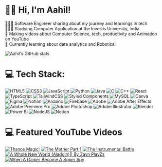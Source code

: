 <!-- Level 1: Simple bio and stats -->

# 👋🏻 Hi, I'm Aahil!

👨🏻‍💻 Software Engineer sharing about my journey and learnings in tech<br/>
👨🏻‍🎓 Studying Computer Application at the Invertis University, India<br/>
🚀 Making videos about Computer Science, tech, productivity and Animation on YouTube<br/>
💭 Currently learning about data analytics and Robotics!<br/>

<!-- GitHub stats from https://github.com/anuraghazra/github-readme-stats -->
![Aahil's GitHub stats](https://github-readme-stats.vercel.app/api?username=aizayn&show_icons=true&theme=radical)

# 💻 Tech Stack:
![HTML5](https://img.shields.io/badge/html5-%23E34F26.svg?style=for-the-badge&logo=html5&logoColor=white)
![CSS3](https://img.shields.io/badge/css3-%231572B6.svg?style=for-the-badge&logo=css3&logoColor=white)
![JavaScript](https://img.shields.io/badge/javascript-%23323330.svg?style=for-the-badge&logo=javascript&logoColor=%23F7DF1E)
![Python](https://img.shields.io/badge/python-3670A0?style=for-the-badge&logo=python&logoColor=ffdd54)
![Java](https://img.shields.io/badge/java-%23ED8B00.svg?style=for-the-badge&logo=openjdk&logoColor=white) 
![C](https://img.shields.io/badge/c-%2300599C.svg?style=for-the-badge&logo=c&logoColor=white)
![C++](https://img.shields.io/badge/c++-%2300599C.svg?style=for-the-badge&logo=c%2B%2B&logoColor=white)
![React](https://img.shields.io/badge/react-%2320232a.svg?style=for-the-badge&logo=react&logoColor=%2361DAFB)
![TypeScript](https://img.shields.io/badge/typescript-%23007ACC.svg?style=for-the-badge&logo=typescript&logoColor=white)
![TailwindCSS](https://img.shields.io/badge/tailwindcss-%2338B2AC.svg?style=for-the-badge&logo=tailwind-css&logoColor=white)
![Styled Components](https://img.shields.io/badge/styled--components-DB7093?style=for-the-badge&logo=styled-components&logoColor=white)
![MySQL](https://img.shields.io/badge/mysql-4479A1.svg?style=for-the-badge&logo=mysql&logoColor=white)
![Canva](https://img.shields.io/badge/Canva-%2300C4CC.svg?style=for-the-badge&logo=Canva&logoColor=white)
![Figma](https://img.shields.io/badge/figma-%23F24E1E.svg?style=for-the-badge&logo=figma&logoColor=white)
![Notion](https://img.shields.io/badge/Notion-%23000000.svg?style=for-the-badge&logo=notion&logoColor=white)
![Arduino](https://img.shields.io/badge/-Arduino-00979D?style=for-the-badge&logo=Arduino&logoColor=white)
![Firebase](https://img.shields.io/badge/firebase-a08021?style=for-the-badge&logo=firebase&logoColor=ffcd34)
![Adobe](https://img.shields.io/badge/adobe-%23FF0000.svg?style=for-the-badge&logo=adobe&logoColor=white)
![Adobe After Effects](https://img.shields.io/badge/Adobe%20After%20Effects-9999FF.svg?style=for-the-badge&logo=Adobe%20After%20Effects&logoColor=white)
![Adobe Premiere Pro](https://img.shields.io/badge/Adobe%20Premiere%20Pro-9999FF.svg?style=for-the-badge&logo=Adobe%20Premiere%20Pro&logoColor=white)
![Adobe Photoshop](https://img.shields.io/badge/adobe%20photoshop-%2331A8FF.svg?style=for-the-badge&logo=adobe%20photoshop&logoColor=white)
![Adobe Illustrator](https://img.shields.io/badge/adobe%20illustrator-%23FF9A00.svg?style=for-the-badge&logo=adobe%20illustrator&logoColor=white)
![Blender](https://img.shields.io/badge/blender-%23F5792A.svg?style=for-the-badge&logo=blender&logoColor=white)
![Power Bi](https://img.shields.io/badge/power_bi-F2C811?style=for-the-badge&logo=powerbi&logoColor=black)
![NodeJS](https://img.shields.io/badge/node.js-6DA55F?style=for-the-badge&logo=node.js&logoColor=white)
![Notion](https://img.shields.io/badge/Notion-%23000000.svg?style=for-the-badge&logo=notion&logoColor=white)
                      
# 💻 Featured YouTube Videos
<!-- YouTube video cards from https://github.com/DenverCoder1/github-readme-youtube-cards -->
<!-- https://ytcards.demolab.com/?id=<video ID>&title=<video+title>&lang=en&timestamp=<video publish date in Unix time format>&background_color=%230d1117&title_color=%23ffffff&stats_color=%23dedede&max_title_lines=1&width=250&border_radius=5&duration=<video duration in seconds> "<video title>") -->
<!-- BEGIN YOUTUBE-CARDS -->
[![Thanos Magic!](https://ytcards.demolab.com/?id=f8KAKW9ar54&title=Thanos+Magic!&lang=en&timestamp=1556473524&background_color=%230d1117&title_color=%23ffffff&stats_color=%23dedede&max_title_lines=1&width=250&border_radius=5&duration=436 "Thanos Magic!")](https://www.youtube.com/watch?v=f8KAKW9ar54&t=1s)
[![The Mother Part 1](https://ytcards.demolab.com/?id=RC9-40gmuhA&title=The+Mother+Part+1&lang=en&timestamp=1556409678&background_color=%230d1117&title_color=%23ffffff&stats_color=%23dedede&max_title_lines=1&width=250&border_radius=5&duration=786 "The Mother Part 1")]([https://youtu.be/Dd_4zfmY-aA?si=1AhwiUIamfs6clV3](https://www.youtube.com/watch?v=RC9-40gmuhA))
[![The Instrumental Battle](https://ytcards.demolab.com/?id=vXcWu-xCU3I&title=The+Instrumental+Battle&lang=en&timestamp=1565132712&background_color=%230d1117&title_color=%23ffffff&stats_color=%23dedede&max_title_lines=1&width=250&border_radius=5&duration=860 "The Instrumental Battle")](https://www.youtube.com/watch?v=vXcWu-xCU3I)
[![A Whole New World (Aladdin)|| By Zayn PlayZz](https://ytcards.demolab.com/?id=fyQQLi6psRs&title=A+Whole+New+World+(Aladdin)||+By+Zayn+PlayZz&lang=en&timestamp=1562106774&background_color=%230d1117&title_color=%23ffffff&stats_color=%23dedede&max_title_lines=1&width=250&border_radius=5&duration=380 "A Whole New World (Aladdin)|| By Zayn PlayZz")](https://www.youtube.com/watch?v=fyQQLi6psRs)
[![When A Gamer Become A Super Spy](https://ytcards.demolab.com/?id=7dsZ0eEtGk8&title=When+A+Gamer+Become+A+Super+Spy&lang=en&timestamp=1548162870&background_color=%230d1117&title_color=%23ffffff&stats_color=%23dedede&max_title_lines=1&width=250&border_radius=5&duration=695 "How I would learn to code (if I could start over)")](https://www.youtube.com/watch?v=7dsZ0eEtGk8)
<!-- END YOUTUBE-CARDS -->
